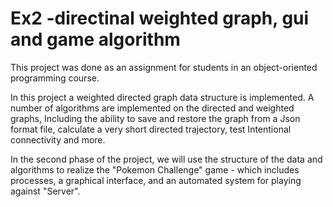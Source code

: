 # Ex2 -directinal weighted graph, gui and game algorithm
This project was done as an assignment for students in an object-oriented programming course.

In this project a weighted directed graph data structure is implemented.
A number of algorithms are implemented on the directed and weighted graphs,
Including the ability to save and restore the graph from a Json format file, calculate a very short directed trajectory, test
Intentional connectivity and more.

In the second phase of the project, we will use the structure of the data and algorithms to realize the "Pokemon Challenge" game - which includes processes, a graphical interface, and an automated system for playing against
"Server".


